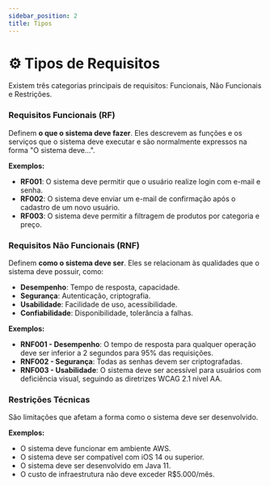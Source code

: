 ```yaml
---
sidebar_position: 2
title: Tipos
---
```


# ⚙️ Tipos de Requisitos

Existem três categorias principais de requisitos: Funcionais, Não Funcionais e Restrições.

### Requisitos Funcionais (RF)

Definem **o que o sistema deve fazer**. Eles descrevem as funções e os serviços que o sistema deve executar e são normalmente expressos na forma "O sistema deve...".

**Exemplos:**
* **RF001**: O sistema deve permitir que o usuário realize login com e-mail e senha.
* **RF002**: O sistema deve enviar um e-mail de confirmação após o cadastro de um novo usuário.
* **RF003**: O sistema deve permitir a filtragem de produtos por categoria e preço.

### Requisitos Não Funcionais (RNF)

Definem **como o sistema deve ser**. Eles se relacionam às qualidades que o sistema deve possuir, como:
* **Desempenho**: Tempo de resposta, capacidade.
* **Segurança**: Autenticação, criptografia.
* **Usabilidade**: Facilidade de uso, acessibilidade.
* **Confiabilidade**: Disponibilidade, tolerância a falhas.

**Exemplos:**
* **RNF001 - Desempenho**: O tempo de resposta para qualquer operação deve ser inferior a 2 segundos para 95% das requisições.
* **RNF002 - Segurança**: Todas as senhas devem ser criptografadas.
* **RNF003 - Usabilidade**: O sistema deve ser acessível para usuários com deficiência visual, seguindo as diretrizes WCAG 2.1 nível AA.

### Restrições Técnicas

São limitações que afetam a forma como o sistema deve ser desenvolvido.

**Exemplos:**
* O sistema deve funcionar em ambiente AWS.
* O sistema deve ser compatível com iOS 14 ou superior.
* O sistema deve ser desenvolvido em Java 11.
* O custo de infraestrutura não deve exceder R$5.000/mês.